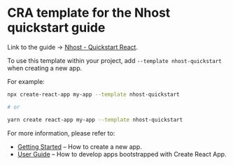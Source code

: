 # CRA template for the Nhost quickstart guide

Link to the guide →
[Nhost - Quickstart React](https://docs.nhost.io/platform/quickstarts/react).

To use this template within your project, add `--template nhost-quickstart` when
creating a new app.

For example:

```sh
npx create-react-app my-app --template nhost-quickstart

# or

yarn create react-app my-app --template nhost-quickstart
```

For more information, please refer to:

- [Getting Started](https://create-react-app.dev/docs/getting-started) – How to
  create a new app.
- [User Guide](https://create-react-app.dev) – How to develop apps bootstrapped
  with Create React App.
